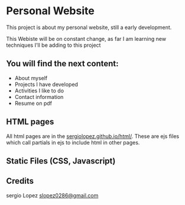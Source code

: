 # Personal Website 
This project is about my personal website, still a  early development.

This Webiste will be on constant change, as far I am learning new techniques I'll be adding to this project 

## You will find the next content:
- About myself
- Projects I have developed 
- Activities I like to do
- Contact information
- Resume on pdf

## HTML pages
All html pages are in the [sergiolopez.github.io/html/](https://github.com/Cherjios/sergiolopez.github.io/tree/master/html). These are ejs files which call partials in ejs to include html in other pages.

## Static Files (CSS, Javascript)


## Credits 
sergio Lopez slopez0286@gmail.com
